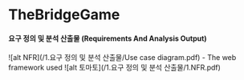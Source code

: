 # TheBridgeGame


#### 요구 정의 및 분석 산출물 (Requirements And Analysis Output)

![alt NFR](/1.요구 정의 및 분석 산출물/Use case diagram.pdf) - The web framework used
![alt 토마토](/1.요구 정의 및 분석 산출물/1.NFR.pdf)


